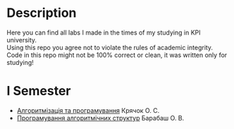 # Description
Here you can find all labs I made in the times of my studying in KPI university.  
Using this repo you agree not to violate the rules of academic integrity.  
Code in this repo might not be 100% correct or clean, it was written only for studying!
# I Semester
* [Алгоритмізація та програмування](https://github.com/jscursed-dev/kpi_labs/tree/main/1stSemester/CLabs) Крячок О. С.
* [Програмування алгоритмічних структур](https://github.com/jscursed-dev/kpi_labs/tree/main/1stSemester/JavaLabs) Барабаш О. В.

